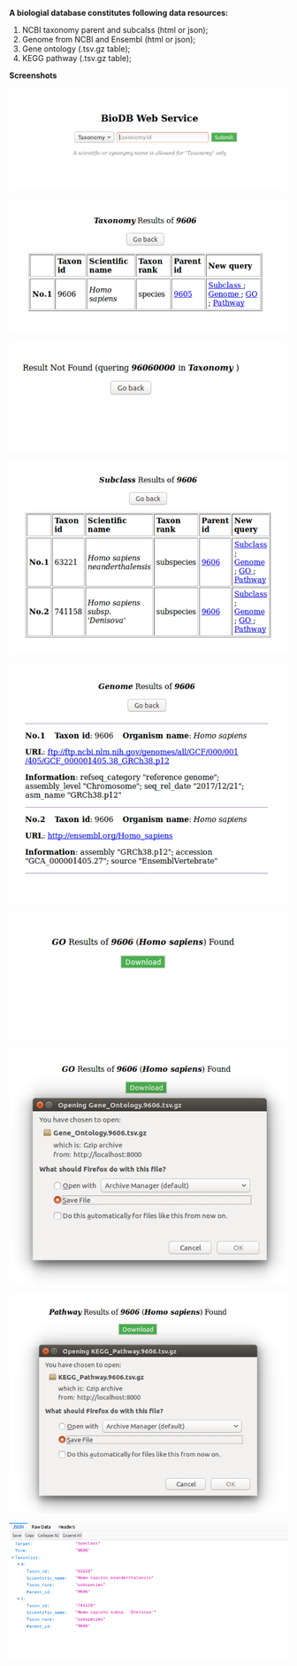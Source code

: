 **A biologial database constitutes following data resources:**

1. NCBI taxonomy parent and subcalss (html or json);
2. Genome from NCBI and Ensembl (html or json);
3. Gene ontology (.tsv.gz table);
4. KEGG pathway (.tsv.gz table);

**Screenshots**

<center>
<p> <img src="https://github.com/d2jvkpn/BioDB/blob/master/screenshots/01.png")/> </p>

<p> <img src="https://github.com/d2jvkpn/BioDB/blob/master/screenshots/02.png")/> </p>

<p> <img src="https://github.com/d2jvkpn/BioDB/blob/master/screenshots/03.png")/> </p>

<p> <img src="https://github.com/d2jvkpn/BioDB/blob/master/screenshots/04.png")/> </p>

<p> <img src="https://github.com/d2jvkpn/BioDB/blob/master/screenshots/05.png")/> </p>

<p> <img src="https://github.com/d2jvkpn/BioDB/blob/master/screenshots/06.png")/> </p>

<p> <img src="https://github.com/d2jvkpn/BioDB/blob/master/screenshots/07.png")/> </p>

<p> <img src="https://github.com/d2jvkpn/BioDB/blob/master/screenshots/08.png")/> </p>

<p> <img src="https://github.com/d2jvkpn/BioDB/blob/master/screenshots/09.png")/> </p>

</center>
